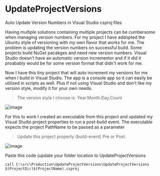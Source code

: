 # UpdateProjectVersions
Auto Update Version Numbers in Visual Studio csproj files

Having multiple solutions containing multiple projects can be cumbersome when managing version numbers.  For my project I have addopted the Ubuntu style of versioning with my own flavor that works for me.  The problem is updating the version numbers on successful build.  Some projects build NuGet pacakges and need new version numbers.  Visual Studio doesn't have an automatic version incrementor and if it did it proabably would be for some version format that didn't work for me.

Now I have this tiny project that will auto increment my versions for me when I build in Visual Studio.  The app is a console app so it can easily be utilized in scripts as well.  Plus if not using Visual Studio and don't like my version style, modify it for your own needs.

> The version style I choose is:  Year.Month.Day.Count

![image](https://user-images.githubusercontent.com/55411261/191400494-b33baf7d-b94f-45be-a0cf-7b70ad2b60fb.png)

For this to work I created an executable from this project and updated my Visual Studio project properties to run a post-build event.  The executable expects the project PathName to be passed as a parameter 

> Update this project property (build-event) Pre or Post.

![image](https://user-images.githubusercontent.com/55411261/191400632-bde708b7-0e91-4ec1-a13c-5db7d5f95ecf.png)

Paste this code (update your folder location to UpdateProjectVersions

```
call C:\src\Production\UpdateProjectVersions\UpdateProjectVersions $(ProjectDir)$(ProjectName).csproj
```

